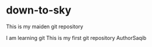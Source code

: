 # down-to-sky
This is my maiden git repository
<br>

I am learning git 
This is my first git repository
AuthorSaqib
